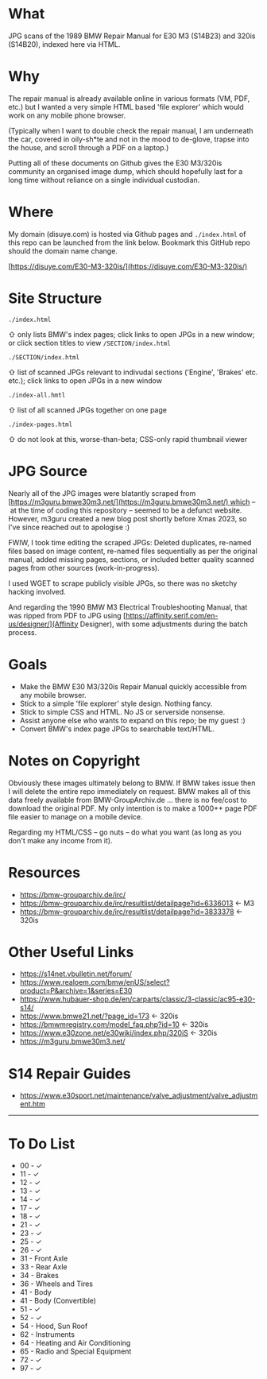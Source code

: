 # What

JPG scans of the 1989 BMW Repair Manual for E30 M3 (S14B23) and 320is (S14B20), indexed here via HTML.

# Why

The repair manual is already available online in various formats (VM, PDF, etc.) but I wanted a very simple HTML based 'file explorer' which would work on any mobile phone browser.

(Typically when I want to double check the repair manual, I am underneath the car, covered in oily-sh*te and not in the mood to de-glove, trapse into the house, and scroll through a PDF on a laptop.)

Putting all of these documents on Github gives the E30 M3/320is community an organised image dump, which should hopefully last for a long time without reliance on a single individual custodian.

# Where

My domain (disuye.com) is hosted via Github pages and `./index.html` of this repo can be launched from the link below. Bookmark this GitHub repo should the domain name change.

[https://disuye.com/E30-M3-320is/](https://disuye.com/E30-M3-320is/)

# Site Structure

`./index.html` 

⇧ only lists BMW's index pages; click links to open JPGs in a new window; or click section titles to view `/SECTION/index.html`

`./SECTION/index.html` 

⇧ list of scanned JPGs relevant to indivudal sections ('Engine', 'Brakes' etc. etc.); click links to open JPGs in a new window

`./index-all.hmtl` 

⇧ list of all scanned JPGs together on one page

`./index-pages.html`

⇧ do not look at this, worse-than-beta; CSS-only rapid thumbnail viewer

# JPG Source

Nearly all of the JPG images were blatantly scraped from [https://m3guru.bmwe30m3.net/](https://m3guru.bmwe30m3.net/) which – at the time of coding this repository – seemed to be a defunct website. However, m3guru created a new blog post shortly before Xmas 2023, so I've since reached out to apologise :)

FWIW, I took time editing the scraped JPGs: Deleted duplicates, re-named files based on image content, re-named files sequentially as per the original manual, added missing pages, sections, or included better quality scanned pages from other sources (work-in-progress). 

I used WGET to scrape publicly visible JPGs, so there was no sketchy hacking involved.

And regarding the 1990 BMW M3 Electrical Troubleshooting Manual, that was ripped from PDF to JPG using [https://affinity.serif.com/en-us/designer/](Affinity Designer), with some adjustments during the batch process.

# Goals

* Make the BMW E30 M3/320is Repair Manual quickly accessible from any mobile browser.
* Stick to a simple 'file explorer' style design. Nothing fancy.
* Stick to simple CSS and HTML. No JS or serverside nonsense.
* Assist anyone else who wants to expand on this repo; be my guest :)
* Convert BMW's index page JPGs to searchable text/HTML.

# Notes on Copyright

Obviously these images ultimately belong to BMW. If BMW takes issue then I will delete the entire repo immediately on request. BMW makes all of this data freely available from BMW-GroupArchiv.de ... there is no fee/cost to download the original PDF. My only intention is to make a 1000++ page PDF file easier to manage on a mobile device. 

Regarding my HTML/CSS – go nuts – do what you want (as long as you don't make any income from it).

# Resources

* https://bmw-grouparchiv.de/irc/
* https://bmw-grouparchiv.de/irc/resultlist/detailpage?id=6336013 <- M3
* https://bmw-grouparchiv.de/irc/resultlist/detailpage?id=3833378 <- 320is

# Other Useful Links

* https://s14net.vbulletin.net/forum/
* https://www.realoem.com/bmw/enUS/select?product=P&archive=1&series=E30
* https://www.hubauer-shop.de/en/carparts/classic/3-classic/ac95-e30-s14/
* https://www.bmwe21.net/?page_id=173 <- 320is
* https://bmwmregistry.com/model_faq.php?id=10 <- 320is
* https://www.e30zone.net/e30wiki/index.php/320iS <- 320is
* https://m3guru.bmwe30m3.net/

# S14 Repair Guides

* https://www.e30sport.net/maintenance/valve_adjustment/valve_adjustment.htm

---

# To Do List

- 00 - &#x2713;
- 11 - &#x2713;
- 12 - &#x2713;
- 13 - &#x2713;
- 14 - &#x2713;
- 17 - &#x2713;
- 18 - &#x2713;
- 21 - &#x2713;
- 23 - &#x2713;
- 25 - &#x2713;
- 26 - &#x2713;
- 31 - Front Axle
- 33 - Rear Axle
- 34 - Brakes
- 36 - Wheels and Tires
- 41 - Body
- 41 - Body (Convertible)
- 51 - &#x2713;
- 52 - &#x2713;
- 54 - Hood, Sun Roof
- 62 - Instruments
- 64 - Heating and Air Conditioning
- 65 - Radio and Special Equipment 
- 72 - &#x2713;
- 97 - &#x2713;
